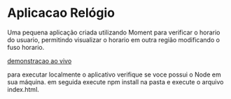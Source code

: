 # Aplicacao Relógio

Uma pequena aplicação criada utilizando Moment para verificar o horario do usuario, permitindo visualizar o horario em outra região modificando o fuso horario.

[demonstracao ao vivo](https://lmedeiros-leiman.github.io/Aplicao-de-relogio/)

para executar localmente o aplicativo verifique se voce possui o Node em sua máquina.
em seguida execute npm install na pasta e execute o arquivo index.html.

